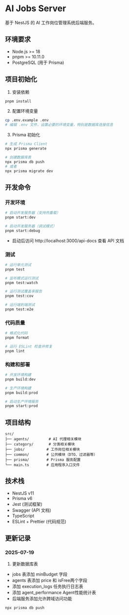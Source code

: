 # AI Jobs Server

基于 NestJS 的 AI 工作岗位管理系统后端服务。

## 环境要求

- Node.js >= 18
- pnpm >= 10.11.0
- PostgreSQL (用于 Prisma)

## 项目初始化

1. 安装依赖

```bash
pnpm install
```

2. 配置环境变量

```bash
cp .env.example .env
# 编辑 .env 文件，设置必要的环境变量，特别是数据库连接信息
```

3. Prisma 初始化

```bash
# 生成 Prisma Client
npx prisma generate

# 创建数据库表
npx prisma db push
# 或者
npx prisma migrate dev
```

## 开发命令

### 开发环境

```bash
# 启动开发服务器（支持热重载）
pnpm start:dev

# 启动开发服务器（调试模式）
pnpm start:debug
```

- 启动后访问 http://localhost:3000/api-docs 查看 API 文档

### 测试

```bash
# 运行单元测试
pnpm test

# 监听模式运行测试
pnpm test:watch

# 运行测试覆盖率报告
pnpm test:cov

# 运行端到端测试
pnpm test:e2e
```

### 代码质量

```bash
# 格式化代码
pnpm format

# 运行 ESLint 检查并修复
pnpm lint
```

### 构建和部署

```bash
# 开发环境构建
pnpm build:dev

# 生产环境构建
pnpm build:prod

# 启动生产环境服务
pnpm start:prod
```

## 项目结构

```
src/
├── agents/         # AI 代理相关模块
├── category/       # 分类相关模块
├── jobs/          # 工作岗位相关模块
├── common/        # 公共模块（DTO、过滤器等）
├── prisma/        # Prisma 服务配置
└── main.ts        # 应用程序入口文件
```

## 技术栈

- NestJS v11
- Prisma v6
- Jest (测试框架)
- Swagger (API 文档)
- TypeScript
- ESLint + Prettier (代码规范)

## 更新记录

### 2025-07-19

1. 更新数据库表

- jobs 表添加 minBudget 字段
- agents 表添加 price 和 isFree两个字段
- 添加 execution_logs 任务执行日志表
- 添加 agent_performance Agent性能统计表
- 后端服务添加允许跨域访问功能

```bash
npx prisma db push
```
